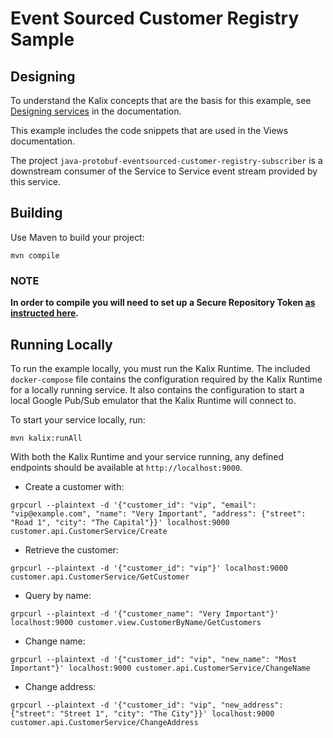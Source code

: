 # Event Sourced Customer Registry Sample

## Designing

To understand the Kalix concepts that are the basis for this example, see [Designing services](https://docs.kalix.io/developing/development-process-proto.html) in the documentation.

This example includes the code snippets that are used in the Views documentation.

The project `java-protobuf-eventsourced-customer-registry-subscriber` is a downstream consumer of the Service to Service event stream
provided by this service.

## Building

Use Maven to build your project:

```shell
mvn compile
```

### NOTE
**In order to compile you will need to set up a Secure Repository Token [as instructed here](https://account.akka.io/token).**

## Running Locally

To run the example locally, you must run the Kalix Runtime. The included `docker-compose` file contains the configuration required by the Kalix Runtime for a locally running service.
It also contains the configuration to start a local Google Pub/Sub emulator that the Kalix Runtime will connect to.

To start your service locally, run:

```shell
mvn kalix:runAll
```

With both the Kalix Runtime and your service running, any defined endpoints should be available at `http://localhost:9000`.

* Create a customer with:

```shell
grpcurl --plaintext -d '{"customer_id": "vip", "email": "vip@example.com", "name": "Very Important", "address": {"street": "Road 1", "city": "The Capital"}}' localhost:9000  customer.api.CustomerService/Create
```

* Retrieve the customer:

```shell
grpcurl --plaintext -d '{"customer_id": "vip"}' localhost:9000  customer.api.CustomerService/GetCustomer
```
* Query by name:

```shell
grpcurl --plaintext -d '{"customer_name": "Very Important"}' localhost:9000 customer.view.CustomerByName/GetCustomers
```

* Change name:

```shell
grpcurl --plaintext -d '{"customer_id": "vip", "new_name": "Most Important"}' localhost:9000 customer.api.CustomerService/ChangeName
```
  
* Change address:

```shell
grpcurl --plaintext -d '{"customer_id": "vip", "new_address": {"street": "Street 1", "city": "The City"}}' localhost:9000 customer.api.CustomerService/ChangeAddress
```
